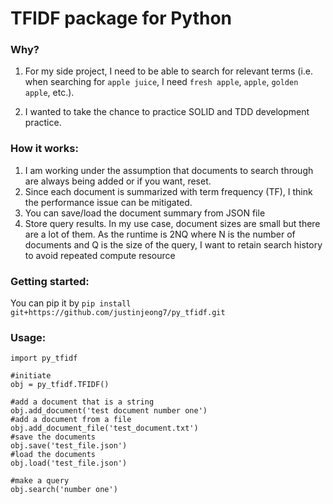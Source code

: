 # TFIDF package for Python

### Why?
1. For my side project, I need to be able to search for relevant terms (i.e. when searching for `apple juice`, I need `fresh apple`, `apple`, `golden apple`, etc.).

2. I wanted to take the chance to practice SOLID and TDD development practice.


### How it works:
1. I am working under the assumption that documents to search through are always being added or if you want, reset.
2. Since each document is summarized with term frequency (TF), I think the performance issue can be mitigated.
3. You can save/load the document summary from JSON file
4. Store query results.  In my use case, document sizes are small but there are a lot of them.  As the runtime is 2NQ where N is the number of documents and Q is the size of the query, I want to retain search history to avoid repeated compute resource

### Getting started:
You can pip it by `pip install git+https://github.com/justinjeong7/py_tfidf.git`

### Usage:

```
import py_tfidf

#initiate
obj = py_tfidf.TFIDF()

#add a document that is a string
obj.add_document('test document number one')
#add a document from a file
obj.add_document_file('test_document.txt')
#save the documents
obj.save('test_file.json')
#load the documents
obj.load('test_file.json')

#make a query
obj.search('number one')
```
